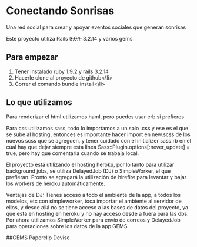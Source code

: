 # Conectando Sonrisas

Una red social para crear y apoyar eventos sociales que generan sonrisas

Este proyecto utiliza Rails ~~3.0.1.~~ 3.2.14 y varios gems 

## Para empezar
<ol>
<li>Tener instalado ruby 1.9.2 y rails 3.2.14</li>

<li>Hacerle clone al proyecto de github<\li>

<li> Correr el comando bundle install<\li>
</ol>

## Lo que utilizamos

Para renderizar el html utilizamos haml, pero puedes usar erb si prefieres

Para css utilizamos sass, todo lo importamos a un solo .css y ese es el que se sube al hosting, entonces es importante hacer import en new.scss de los nuevos scss que se agreguen, y tener cuidado con el initializer sass.rb en el cual hay que dejar siempre esta linea Sass::Plugin.options[:never_update] = true, pero hay que comentarla cuando se trabaja local.

El proyecto está utilizando el hosting heroku, por lo tanto para utilizar background jobs, se utiliza DelayedJob (DJ) o SimpleWorker, el que prefieran. Pronto se agregará la utilización de hirefire para levantar y bajar los workers de heroku automáticamente.

Ventajas de DJ: Tienes acceso a todo el ambiente de la app, a todos los modelos, etc
con simpleworker, toca importar el ambiente al servidor de ellos, y desde allá no se tiene acceso a las bases de datos del proyecto, ya que está en hosting en heroku y no hay acceso desde a fuera para las dbs. Por ahora utilizamos SimpleWorker para envío de correos y DelayedJob para operaciones sobre los datos de la app.GEMS


##GEMS
Paperclip
Devise


